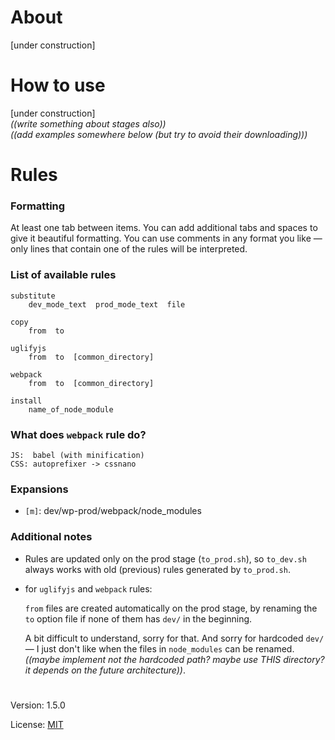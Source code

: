 # About

[under construction]

# How to use

[under construction]  
*((write something about stages also))*  
*((add examples somewhere below (but try to avoid their downloading)))* 

# Rules
  
### Formatting
 
At least one tab between items. You can add additional tabs and spaces to give it beautiful formatting.
You can use comments in any format you like — only lines that contain one of the rules will be interpreted.
 
### List of available rules
 
    substitute
        dev_mode_text  prod_mode_text  file
 
    copy
        from  to
 
    uglifyjs
        from  to  [common_directory]
 
    webpack
        from  to  [common_directory]
        
    install
        name_of_node_module
 
### What does `webpack` rule do?
 
    
    JS:  babel (with minification)
    CSS: autoprefixer -> cssnano


### Expansions

* `[m]`: dev/wp-prod/webpack/node_modules

### Additional notes
 
  - Rules are updated only on the prod stage (`to_prod.sh`), so `to_dev.sh` always works with old (previous) rules generated by `to_prod.sh`.

  - for `uglifyjs` and `webpack` rules:   
  
    `from` files are created automatically on the prod stage, by renaming the `to` option file if none of them has `dev/` in the beginning.   
  
    A bit difficult to understand, sorry for that. And sorry for hardcoded `dev/` — I just don't like when the files in `node_modules` can be renamed.  
    *((maybe implement not the hardcoded path? maybe use THIS directory? it depends on the future architecture))*.  

#

Version: 1.5.0

License: [MIT](https://github.com/vladlu/wp-prod/blob/master/LICENSE)